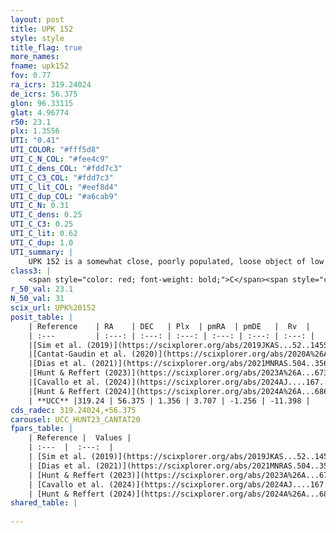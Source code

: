 ```yaml
---
layout: post
title: UPK 152
style: style
title_flag: true
more_names: 
fname: upk152
fov: 0.77
ra_icrs: 319.24024
de_icrs: 56.375
glon: 96.33115
glat: 4.96774
r50: 23.1
plx: 1.3556
UTI: "0.41"
UTI_COLOR: "#fff5d8"
UTI_C_N_COL: "#fee4c9"
UTI_C_dens_COL: "#fdd7c3"
UTI_C_C3_COL: "#fdd7c3"
UTI_C_lit_COL: "#eef8d4"
UTI_C_dup_COL: "#a6cab9"
UTI_C_N: 0.31
UTI_C_dens: 0.25
UTI_C_C3: 0.25
UTI_C_lit: 0.62
UTI_C_dup: 1.0
UTI_summary: |
    UPK 152 is a somewhat close, poorly populated, loose object of low C3 quality. It is moderately studied in the literature.
class3: |
    <span style="color: red; font-weight: bold;">C</span><span style="color: red; font-weight: bold;">C</span>
r_50_val: 23.1
N_50_val: 31
scix_url: UPK%20152
posit_table: |
    | Reference    | RA    | DEC   | Plx  | pmRA  | pmDE   |  Rv  |
    | :---         | :---: | :---: | :---: | :---: | :---: | :---: |
    |[Sim et al. (2019)](https://scixplorer.org/abs/2019JKAS...52..145S) | 319.126 | 56.206 | -- | 3.73 | -1.17 | -- |
    |[Cantat-Gaudin et al. (2020)](https://scixplorer.org/abs/2020A%26A...640A...1C) | 319.315 | 56.25 | 1.324 | 3.655 | -1.208 | -- |
    |[Dias et al. (2021)](https://scixplorer.org/abs/2021MNRAS.504..356D) | 319.244 | 56.199 | 1.325 | 3.707 | -1.25 | -- |
    |[Hunt & Reffert (2023)](https://scixplorer.org/abs/2023A%26A...673A.114H) | 319.341 | 56.287 | 1.339 | 3.685 | -1.297 | -10.559 |
    |[Cavallo et al. (2024)](https://scixplorer.org/abs/2024AJ....167...12C) | 319.191 | 56.307 | 1.343 | -- | -- | -- |
    |[Hunt & Reffert (2024)](https://scixplorer.org/abs/2024A%26A...686A..42H) | 319.341 | 56.287 | 1.339 | 3.685 | -1.297 | -10.559 |
    | **UCC** |319.24 | 56.375 | 1.356 | 3.707 | -1.256 | -11.398 | 
cds_radec: 319.24024,+56.375
carousel: UCC_HUNT23_CANTAT20
fpars_table: |
    | Reference |  Values |
    | :---  |  :---:  |
    | [Sim et al. (2019)](https://scixplorer.org/abs/2019JKAS...52..145S) | `d_pc=739, log(age)=9.0` |
    | [Dias et al. (2021)](https://scixplorer.org/abs/2021MNRAS.504..356D) | `Av=2.309, Dist=746, logage=8.17, [Fe/H]=-0.028` |
    | [Hunt & Reffert (2023)](https://scixplorer.org/abs/2023A%26A...673A.114H) | `AV50=2.166, diffAV50=1.477, MOD50=9.269, logAge50=8.284` |
    | [Cavallo et al. (2024)](https://scixplorer.org/abs/2024AJ....167...12C) | `AV50=2.58, dMod50=9.7, logAge50=7.66, [Fe/H]50=0.32` |
    | [Hunt & Reffert (2024)](https://scixplorer.org/abs/2024A%26A...686A..42H) | `MassJ=59.9114` |
shared_table: |
    
---
```

